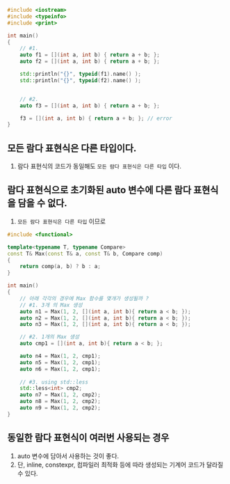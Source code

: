 ```c++
#include <iostream>
#include <typeinfo>
#include <print>

int main()
{
	// #1.
	auto f1 = [](int a, int b) { return a + b; };
	auto f2 = [](int a, int b) { return a + b; };

	std::println("{}", typeid(f1).name() );
	std::println("{}", typeid(f2).name() );


	// #2. 
	auto f3 = [](int a, int b) { return a + b; };

	f3 = [](int a, int b) { return a + b; }; // error
}
```

## 모든 람다 표현식은 다른 타입이다.
1) 람다 표현식의 코드가 동일해도 `모든 람다 표현식은 다른 타입` 이다.

## 람다 표현식으로 초기화된 auto 변수에 다른 람다 표현식을 담을 수 없다.
1) `모든 람다 표현식은 다른 타입` 이므로

```c++
#include <functional>

template<typename T, typename Compare> 
const T& Max(const T& a, const T& b, Compare comp)
{
    return comp(a, b) ? b : a;
}

int main()
{	
	// 아래 각각의 경우에 Max 함수를 몇개가 생성될까 ?
	// #1. 3개 의 Max 생성
	auto n1 = Max(1, 2, [](int a, int b){ return a < b; });
	auto n2 = Max(1, 2, [](int a, int b){ return a < b; });
	auto n3 = Max(1, 2, [](int a, int b){ return a < b; });

	// #2. 1개의 Max 생성
	auto cmp1 = [](int a, int b){ return a < b; };

	auto n4 = Max(1, 2, cmp1);
	auto n5 = Max(1, 2, cmp1);
	auto n6 = Max(1, 2, cmp1);
	
	// #3. using std::less
	std::less<int> cmp2;
	auto n7 = Max(1, 2, cmp2);
	auto n8 = Max(1, 2, cmp2);
	auto n9 = Max(1, 2, cmp2);
}
```

## 동일한 람다 표현식이 여러번 사용되는 경우
1) auto 변수에 담아서 사용하는 것이 좋다.
2) 단, inline, constexpr, 컴파일러 최적화 등에 따라 생성되는 기계어 코드가 달라질수 있다.




